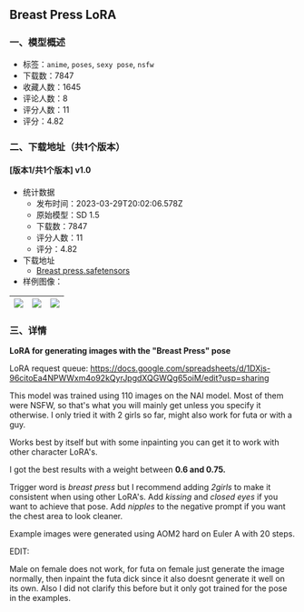 ## Breast Press LoRA
### 一、模型概述

- 标签：`anime`, `poses`, `sexy pose`, `nsfw`
- 下载数：7847
- 收藏人数：1645
- 评论人数：8
- 评分人数：11
- 评分：4.82

### 二、下载地址（共1个版本）

#### [版本1/共1个版本] v1.0

- 统计数据
  - 发布时间：2023-03-29T20:02:06.578Z
  - 原始模型：SD 1.5
  - 下载数：7847
  - 评分人数：11
  - 评分：4.82
- 下载地址
  - [Breast press.safetensors](https://civitai.com/api/download/models/31454)
- 样例图像：

| <img src="https://image.civitai.com/xG1nkqKTMzGDvpLrqFT7WA/dafd7e49-78cf-4d85-994f-39913a241400/width=450/357847.jpeg" /> | <img src="https://image.civitai.com/xG1nkqKTMzGDvpLrqFT7WA/f3431d4d-4685-4693-67cb-c61d4bc10f00/width=450/357850.jpeg" /> | <img src="https://image.civitai.com/xG1nkqKTMzGDvpLrqFT7WA/df7c0182-de0d-4b70-5de5-9c6e0fcdb200/width=450/357848.jpeg" /> |
| ---- | ---- | ---- |


### 三、详情
<p><strong>LoRA for generating images with the "Breast Press" pose</strong></p><p></p><p>LoRA request queue: <a target="_blank" rel="ugc" href="https://docs.google.com/spreadsheets/d/1DXjs-96citoEa4NPWWxm4o92kQyrJpgdXQGWQg65oiM/edit?usp=sharing">https://docs.google.com/spreadsheets/d/1DXjs-96citoEa4NPWWxm4o92kQyrJpgdXQGWQg65oiM/edit?usp=sharing</a></p><p></p><p>This model was trained using 110 images on the NAI model. Most of them were NSFW, so that's what you will mainly get unless you specify it otherwise. I only tried it with 2 girls so far, might also work for futa or with a guy.</p><p></p><p>Works best by itself but with some inpainting you can get it to work with other character LoRA's.</p><p></p><p>I got the best results with a weight between <strong>0.6 and 0.75.</strong></p><p></p><p>Trigger word is <em>breast press </em>but I recommend adding <em>2girls</em> to make it consistent when using other LoRA's. Add <em>kissing</em> and <em>closed eyes</em> if you want to achieve that pose. Add <em>nipples</em> to the negative prompt if you want the chest area to look cleaner.</p><p></p><p>Example images were generated using AOM2 hard on Euler A with 20 steps.</p><p></p><p>EDIT:</p><p>Male on female does not work, for futa on female just generate the image normally, then inpaint the futa dick since it also doesnt generate it well on its own. Also I did not clarify this before but it only got trained for the pose in the examples.</p>
